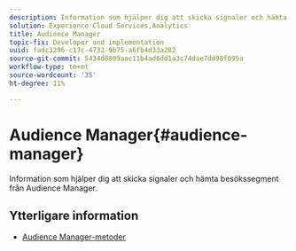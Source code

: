 ```yaml
---
description: Information som hjälper dig att skicka signaler och hämta besökssegment från Audience Manager.
solution: Experience Cloud Services,Analytics
title: Audience Manager
topic-fix: Developer and implementation
uuid: fadc3296-c17c-4732-9b75-a6fb4d33a282
source-git-commit: 5434d8809aac11b4ad6dd1a3c74dae7dd98f095a
workflow-type: tm+mt
source-wordcount: '35'
ht-degree: 11%

---
```



# Audience Manager{#audience-manager}

Information som hjälper dig att skicka signaler och hämta besökssegment från Audience Manager.

## Ytterligare information

+ [Audience Manager-metoder](/help/windows-appstore/audiencemgmt/audience-manager-methods.md)